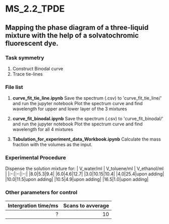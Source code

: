 # MS_2.2_TPDE

## Mapping the phase diagram of a three-liquid mixture with the help of a solvatochromic fluorescent dye.

### Task symmetry
1.  Construct Binodal curve
2.  Trace tie-lines

### File list
1. __curve_fit_tie_line.ipynb__
  Save the spectrum (.csv) to 'curve_fit_tie_line/' and run the jupyter notebook
  Plot the spectrum curve and find wavelength for upper and lower layer of the 3 mixtures

2. __curve_fit_binodal.ipynb__
  Save the spectrum (.csv) to 'curve_fit_binodal/' and run the jupyter notebook
  Plot the spectrum curve and find wavelength for all 4 mixtures

3. __Tabulation_for_experiment_data_Workbook.ipynb__
  Calculate the mass fraction with the volumes as the input.
  
### Experimental Procedure
Dispense the solution mixture for:
| V_water/ml | V_toluene/ml | V_ethanol/ml |
|:-:|:-:|:-:|
|8.0|5.3|9.4|
|6.0|4.6|12.7|
|3.0|10.15|10.4|
|4.0|25.4|upon adding|
|10.0|11.5|upon adding|
|10.5|4.9|upon adding|
|16.5|1.0|upon adding|

### Other parameters for control
| Intergration time/ms | Scans to avverage |
|-:|-:|
|?|10|
